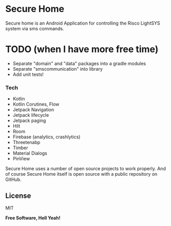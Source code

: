 # Secure Home
Secure home is an Android Application for controlling the Risco LightSYS system via sms commands.

# TODO (when I have more free time)

  - Separate "domain" and "data" packages into a gradle modules
  - Separate "smscommunication" into library
  - Add unit tests!

### Tech

* Kotlin
* Kotlin Corutines, Flow
* Jetpack Navigation
* Jetpack lifecycle
* Jetpack paging
* Hilt
* Room
* Firebase (analytics, crashlytics)
* Threetenabp
* Timber
* Material Dialogs
* PinView

Secure Home uses a number of open source projects to work properly.
And of course Secure Home itself is open source with a public repository on GitHub.

License
----

MIT

**Free Software, Hell Yeah!**
